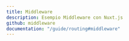 ```yaml
---
title: Middleware
description: Esempio Middleware con Nuxt.js
github: middleware
documentation: "/guide/routing#middleware"
---
```

